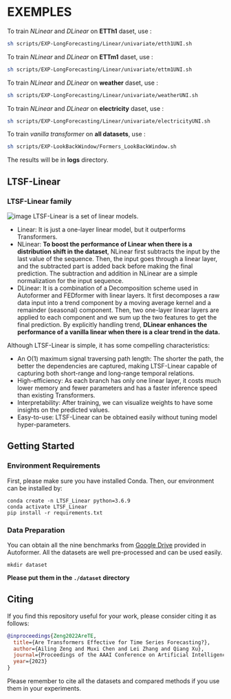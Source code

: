 # EXEMPLES
To train *NLinear* and *DLinear* on **ETTh1** daset, use :  
```sh
sh scripts/EXP-LongForecasting/Linear/univariate/etth1UNI.sh
```
To train *NLinear* and *DLinear* on **ETTm1** daset, use :  
```sh
sh scripts/EXP-LongForecasting/Linear/univariate/ettm1UNI.sh
```
To train *NLinear* and *DLinear* on **weather** daset, use :  
```sh
sh scripts/EXP-LongForecasting/Linear/univariate/weatherUNI.sh
```
To train *NLinear* and *DLinear* on **electricity** daset, use :  
```sh
sh scripts/EXP-LongForecasting/Linear/univariate/electricityUNI.sh
```
To train *vanilla transformer* on **all datasets**, use :  
```sh
sh scripts/EXP-LookBackWindow/Formers_LookBackWindow.sh
```
The results will be in **logs** directory.
## LTSF-Linear
### LTSF-Linear family
![image](pics/Linear.png)
LTSF-Linear is a set of linear models. 
- Linear: It is just a one-layer linear model, but it outperforms Transformers.
- NLinear: **To boost the performance of Linear when there is a distribution shift in the dataset**, NLinear first subtracts the input by the last value of the sequence. Then, the input goes through a linear layer, and the subtracted part is added back before making the final prediction. The subtraction and addition in NLinear are a simple normalization for the input sequence.
- DLinear: It is a combination of a Decomposition scheme used in Autoformer and FEDformer with linear layers. It first decomposes a raw data input into a trend component by a moving average kernel and a remainder (seasonal) component. Then, two one-layer linear layers are applied to each component and we sum up the two features to get the final prediction. By explicitly handling trend, **DLinear enhances the performance of a vanilla linear when there is a clear trend in the data.** 

Although LTSF-Linear is simple, it has some compelling characteristics:
- An O(1) maximum signal traversing path length: The shorter the path, the better the dependencies are captured, making LTSF-Linear capable of capturing both short-range and long-range temporal relations.
- High-efficiency: As each branch has only one linear layer, it costs much lower memory and fewer parameters and has a faster inference speed than existing Transformers.
- Interpretability: After training, we can visualize weights to have some insights on the predicted values.
- Easy-to-use: LTSF-Linear can be obtained easily without tuning model hyper-parameters.

## Getting Started
### Environment Requirements

First, please make sure you have installed Conda. Then, our environment can be installed by:
```
conda create -n LTSF_Linear python=3.6.9
conda activate LTSF_Linear
pip install -r requirements.txt
```

### Data Preparation

You can obtain all the nine benchmarks from [Google Drive](https://drive.google.com/drive/folders/1ZOYpTUa82_jCcxIdTmyr0LXQfvaM9vIy) provided in Autoformer. All the datasets are well pre-processed and can be used easily.

```
mkdir dataset
```
**Please put them in the `./dataset` directory**
## Citing

If you find this repository useful for your work, please consider citing it as follows:

```bibtex
@inproceedings{Zeng2022AreTE,
  title={Are Transformers Effective for Time Series Forecasting?},
  author={Ailing Zeng and Muxi Chen and Lei Zhang and Qiang Xu},
  journal={Proceedings of the AAAI Conference on Artificial Intelligence},
  year={2023}
}
```

Please remember to cite all the datasets and compared methods if you use them in your experiments.
